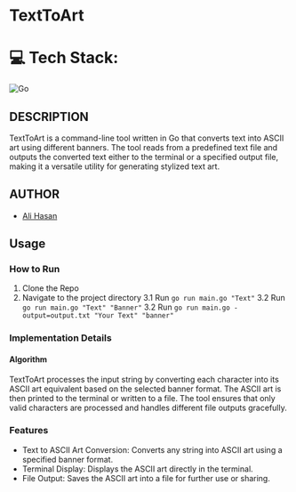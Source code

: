 # TextToArt


# 💻 Tech Stack:
![Go](https://img.shields.io/badge/go-%2300ADD8.svg?style=for-the-badge&logo=go&logoColor=white)

## DESCRIPTION
TextToArt is a command-line tool written in Go that converts text into ASCII art using different banners. The tool reads from a predefined text file and outputs the converted text either to the terminal or a specified output file, making it a versatile utility for generating stylized text art.


## AUTHOR
- [Ali Hasan](https://github.com/AliHJMM)

## Usage

### How to Run
1. Clone the Repo
2. Navigate to the project directory
3.1 Run `go run main.go "Text"`
3.2 Run `go run main.go "Text" "Banner"`
3.2 Run `go run main.go -output=output.txt "Your Text" "banner"`

### Implementation Details

#### Algorithm

TextToArt processes the input string by converting each character into its ASCII art equivalent based on the selected banner format. The ASCII art is then printed to the terminal or written to a file. The tool ensures that only valid characters are processed and handles different file outputs gracefully.

### Features
- Text to ASCII Art Conversion: Converts any string into ASCII art using a specified banner format.
- Terminal Display: Displays the ASCII art directly in the terminal.
- File Output: Saves the ASCII art into a file for further use or sharing.
